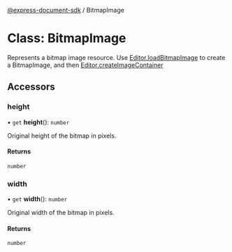 [@express-document-sdk](../overview.md) / BitmapImage

# Class: BitmapImage

Represents a bitmap image resource. Use [Editor.loadBitmapImage](../classes/editor.md#loadbitmapimage) to create a BitmapImage, and then [Editor.createImageContainer](../classes/editor.md#createimagecontainer)

## Accessors

### height

• `get` **height**(): `number`

Original height of the bitmap in pixels.

#### Returns

`number`

<HorizontalLine />

### width

• `get` **width**(): `number`

Original width of the bitmap in pixels.

#### Returns

`number`
